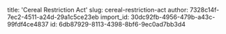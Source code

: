title: 'Cereal Restriction Act'
slug: cereal-restriction-act
author: 7328c14f-7ec2-4511-a24d-29a1c5ce23eb
import_id: 30dc92fb-4956-479b-a43c-99fdf4ce4837
id: 6db87929-8113-4398-8bf6-9ec0ad7bb3d4
